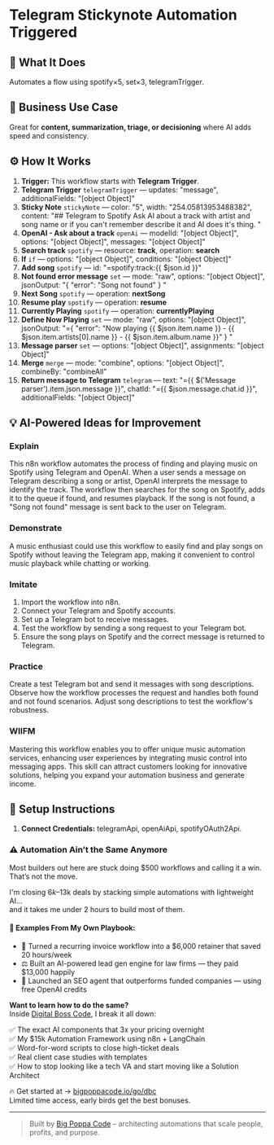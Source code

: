 # Telegram Stickynote Automation Triggered
## 🚀 What It Does
Automates a flow using spotify×5, set×3, telegramTrigger.

## 💼 Business Use Case
Great for **content, summarization, triage, or decisioning** where AI adds speed and consistency.

## ⚙️ How It Works
1. **Trigger:** This workflow starts with **Telegram Trigger**.
2. **Telegram Trigger** `telegramTrigger` — updates: "message", additionalFields: "[object Object]"
3. **Sticky Note** `stickyNote` — color: "5", width: "254.05813953488382", content: "## Telegram to Spotify 
Ask AI about a track with artist and song name or if you can't remember describe it and AI does it's thing.
"
4. **OpenAI - Ask about a track** `openAi` — modelId: "[object Object]", options: "[object Object]", messages: "[object Object]"
5. **Search track** `spotify` — resource: **track**, operation: **search**
6. **If** `if` — options: "[object Object]", conditions: "[object Object]"
7. **Add song** `spotify` — id: "=spotify:track:{{ $json.id }}"
8. **Not found error message** `set` — mode: "raw", options: "[object Object]", jsonOutput: "{
  "error": "Song not found"
}
"
9. **Next Song** `spotify` — operation: **nextSong**
10. **Resume play** `spotify` — operation: **resume**
11. **Currently Playing** `spotify` — operation: **currentlyPlaying**
12. **Define Now Playing** `set` — mode: "raw", options: "[object Object]", jsonOutput: "={
  "error": "Now playing {{ $json.item.name }} - {{ $json.item.artists[0].name }} - {{ $json.item.album.name }}"
}
"
13. **Message parser** `set` — options: "[object Object]", assignments: "[object Object]"
14. **Merge** `merge` — mode: "combine", options: "[object Object]", combineBy: "combineAll"
15. **Return message to Telegram** `telegram` — text: "={{ $('Message parser').item.json.message }}", chatId: "={{ $json.message.chat.id }}", additionalFields: "[object Object]"

## 💡 AI-Powered Ideas for Improvement
### Explain
This n8n workflow automates the process of finding and playing music on Spotify using Telegram and OpenAI. When a user sends a message on Telegram describing a song or artist, OpenAI interprets the message to identify the track. The workflow then searches for the song on Spotify, adds it to the queue if found, and resumes playback. If the song is not found, a "Song not found" message is sent back to the user on Telegram.

### Demonstrate
A music enthusiast could use this workflow to easily find and play songs on Spotify without leaving the Telegram app, making it convenient to control music playback while chatting or working.

### Imitate
1. Import the workflow into n8n.
2. Connect your Telegram and Spotify accounts.
3. Set up a Telegram bot to receive messages.
4. Test the workflow by sending a song request to your Telegram bot.
5. Ensure the song plays on Spotify and the correct message is returned to Telegram.

### Practice
Create a test Telegram bot and send it messages with song descriptions. Observe how the workflow processes the request and handles both found and not found scenarios. Adjust song descriptions to test the workflow's robustness.

### WIIFM
Mastering this workflow enables you to offer unique music automation services, enhancing user experiences by integrating music control into messaging apps. This skill can attract customers looking for innovative solutions, helping you expand your automation business and generate income.

## 🔧 Setup Instructions
1. **Connect Credentials:** telegramApi, openAiApi, spotifyOAuth2Api.

### ⚠️ Automation Ain’t the Same Anymore

Most builders out here are stuck doing $500 workflows and calling it a win.  
That’s not the move.  

I'm closing $6k–$13k deals by stacking simple automations with lightweight AI...  
and it takes me under 2 hours to build most of them.

#### 🧠 Examples From My Own Playbook:
- 🔁 Turned a recurring invoice workflow into a $6,000 retainer that saved 20 hours/week  
- ⚖️ Built an AI-powered lead gen engine for law firms — they paid $13,000 happily  
- 🚀 Launched an SEO agent that outperforms funded companies — using free OpenAI credits  

**Want to learn how to do the same?**  
Inside [Digital Boss Code](https://bigpoppacode.io/go/dbc), I break it all down:

✅ The exact AI components that 3x your pricing overnight  
✅ My $15k Automation Framework using n8n + LangChain  
✅ Word-for-word scripts to close high-ticket deals  
✅ Real client case studies with templates  
✅ How to stop looking like a tech VA and start moving like a Solution Architect  

🔥 Get started at → [bigpoppacode.io/go/dbc](https://bigpoppacode.io/go/dbc)  
Limited time access, early birds get the best bonuses.

---
> Built by [Big Poppa Code](https://bigpoppacode.io) – architecting automations that scale people, profits, and purpose.

